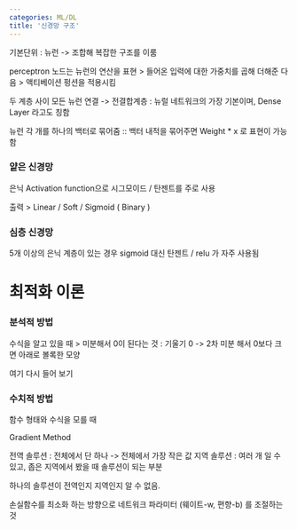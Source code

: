 ```yaml
---
categories: ML/DL
title: '신경망 구조'
---
```


기본단위 : 뉴런 -> 조합해 복잡한 구조를 이룸

perceptron
노드는 뉴런의 연산을 표현 > 들어온 입력에 대한 가중치를 곱해 더해준 다음 > 액티베이션 펑션을 적용시킴

두 계층 사이 모든 뉴런 연결 -> 전결합계층 : 뉴럴 네트워크의 가장 기본이며, Dense Layer 라고도 칭함

뉴런 각 개를 하나의 백터로 묶어줌 :: 백터 내적을 묶어주면 Weight * x 로 표현이 가능함


### 얕은 신경망

은닉 Activation function으로 시그모이드 / 탄젠트를 주로 사용

출력 > Linear / Soft / Sigmoid ( Binary )


### 심층 신경망

5개 이상의 은닉 계층이 있는 경우 
sigmoid 대신 탄젠트 / relu 가 자주 사용됨



# 최적화 이론

### 분석적 방법 

수식을 알고 있을 때 > 미분해서 0이 된다는 것 : 기울기 0 -> 2차 미분 해서 0보다 크면 아래로 볼록한 모양

여기 다시 들어 보기



### 수치적 방법

함수 형태와 수식을 모를 때 

Gradient Method



전역 솔루션 : 전체에서 단 하나 -> 전체에서 가장 작은 값
지역 솔루션 : 여러 개 일 수 있고, 좁은 지역에서 봤을 때 솔루션이 되는 부분

하나의 솔루션이 전역인지 지역인지 알 수 없음. 

손실함수를 최소화 하는 방향으로 네트워크 파라미터 (웨이트-w, 편향-b) 를 조절하는 것 

